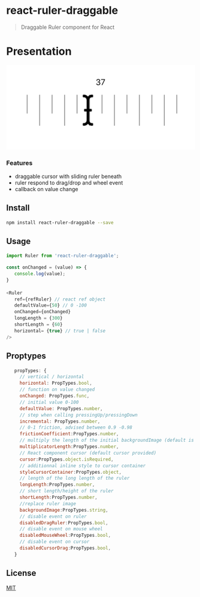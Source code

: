 # react-ruler-draggable

> Draggable Ruler component for React

# Presentation

![设计稿](./src/assets/ui.png "ui")


### Features

* draggable cursor with sliding ruler beneath
* ruler respond to drag/drop and wheel event
* callback on value change



## Install

```bash
npm install react-ruler-draggable --save
```

## Usage

``` js
import Ruler from 'react-ruler-draggable';
```

``` js
const onChanged = (value) => {
   console.log(value);
}

<Ruler
   ref={refRuler} // react ref object
   defaultValue={50} // 0 -100
   onChanged={onChanged}
   longLength = {300}
   shortLength = {60}
   horizontal= {true} // true | false
/>
```

## Proptypes

```js
   propTypes: {
     // vertical / horizontal
     horizontal: PropTypes.bool,
     // function on value changed
     onChanged: PropTypes.func,
     // initial value 0-100
     defaultValue: PropTypes.number,
     // step when calling pressingUp/pressingDown
     incremental: PropTypes.number,  
     // 0-1 friction, advised between 0.9 -0.98
     frictionCoefficient:PropTypes.number,
     // multiply the length of the initial backgroundImage (default is 20)
     multiplicatorLength:PropTypes.number,
     // React component cursor (default cursor provided)
     cursor:PropTypes.object.isRequired,
     // additionnal inline style to cursor container
     styleCursorContainer:PropTypes.object,
     // length of the long length of the ruler
     longLength:PropTypes.number,
     // short length/height of the ruler
     shortLength:PropTypes.number,
     //replace ruler image
     backgroundImage:PropTypes.string,
     // disable event on ruler
     disabledDragRuler:PropTypes.bool,
     // disable event on mouse wheel
     disabledMouseWheel:PropTypes.bool,
     // disable event on cursor
     disabledCursorDrag:PropTypes.bool,
   }
```


## License

[MIT][mit-license]

[mit-license]: ./LICENSE
